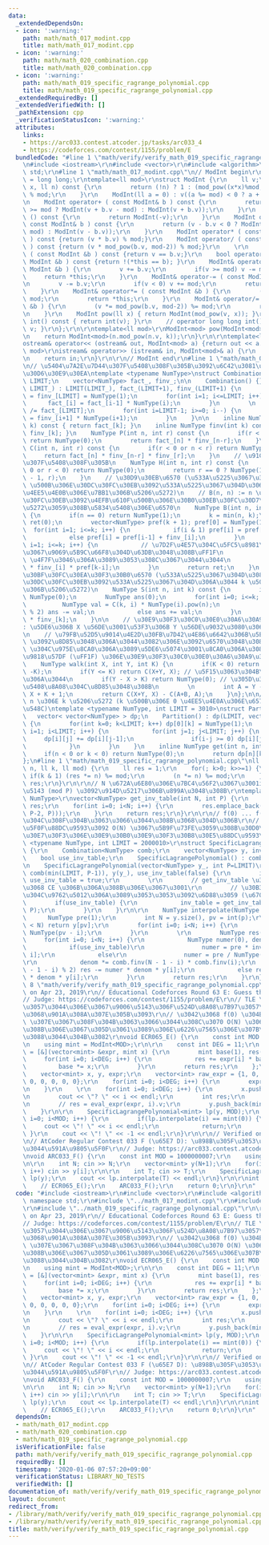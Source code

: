 ```yaml
---
data:
  _extendedDependsOn:
  - icon: ':warning:'
    path: math/math_017_modint.cpp
    title: math/math_017_modint.cpp
  - icon: ':warning:'
    path: math/math_020_combination.cpp
    title: math/math_020_combination.cpp
  - icon: ':warning:'
    path: math/math_019_specific_ragrange_polynomial.cpp
    title: math/math_019_specific_ragrange_polynomial.cpp
  _extendedRequiredBy: []
  _extendedVerifiedWith: []
  _pathExtension: cpp
  _verificationStatusIcon: ':warning:'
  attributes:
    links:
    - https://arc033.contest.atcoder.jp/tasks/arc033_4
    - https://codeforces.com/contest/1155/problem/E
  bundledCode: "#line 1 \"math/verify/verify_math_019_specific_ragrange_polynomial.cpp\"\
    \n#include <iostream>\r\n#include <vector>\r\n#include <algorithm>\r\nusing namespace\
    \ std;\r\n#line 1 \"math/math_017_modint.cpp\"\n// ModInt begin\r\n\r\nusing ll\
    \ = long long;\r\ntemplate<ll mod>\r\nstruct ModInt {\r\n    ll v;\r\n    ll mod_pow(ll\
    \ x, ll n) const {\r\n        return (!n) ? 1 : (mod_pow((x*x)%mod,n/2) * ((n&1)?x:1))\
    \ % mod;\r\n    }\r\n    ModInt(ll a = 0) : v((a %= mod) < 0 ? a + mod : a) {}\r\
    \n    ModInt operator+ ( const ModInt& b ) const {\r\n        return (v + b.v\
    \ >= mod ? ModInt(v + b.v - mod) : ModInt(v + b.v));\r\n    }\r\n    ModInt operator-\
    \ () const {\r\n        return ModInt(-v);\r\n    }\r\n    ModInt operator- (\
    \ const ModInt& b ) const {\r\n        return (v - b.v < 0 ? ModInt(v - b.v +\
    \ mod) : ModInt(v - b.v));\r\n    }\r\n    ModInt operator* ( const ModInt& b\
    \ ) const {return (v * b.v) % mod;}\r\n    ModInt operator/ ( const ModInt& b\
    \ ) const {return (v * mod_pow(b.v, mod-2)) % mod;}\r\n    \r\n    bool operator==\
    \ ( const ModInt &b ) const {return v == b.v;}\r\n    bool operator!= ( const\
    \ ModInt &b ) const {return !(*this == b); }\r\n    ModInt& operator+= ( const\
    \ ModInt &b ) {\r\n        v += b.v;\r\n        if(v >= mod) v -= mod;\r\n   \
    \     return *this;\r\n    }\r\n    ModInt& operator-= ( const ModInt &b ) {\r\
    \n        v -= b.v;\r\n        if(v < 0) v += mod;\r\n        return *this;\r\n\
    \    }\r\n    ModInt& operator*= ( const ModInt &b ) {\r\n        (v *= b.v) %=\
    \ mod;\r\n        return *this;\r\n    }\r\n    ModInt& operator/= ( const ModInt\
    \ &b ) {\r\n        (v *= mod_pow(b.v, mod-2)) %= mod;\r\n        return *this;\r\
    \n    }\r\n    ModInt pow(ll x) { return ModInt(mod_pow(v, x)); }\r\n    // operator\
    \ int() const { return int(v); }\r\n    // operator long long int() const { return\
    \ v; }\r\n};\r\n\r\ntemplate<ll mod>\r\nModInt<mod> pow(ModInt<mod> n, ll k) {\r\
    \n    return ModInt<mod>(n.mod_pow(n.v, k));\r\n}\r\n\r\ntemplate<ll mod>\r\n\
    ostream& operator<< (ostream& out, ModInt<mod> a) {return out << a.v;}\r\ntemplate<ll\
    \ mod>\r\nistream& operator>> (istream& in, ModInt<mod>& a) {\r\n    in >> a.v;\r\
    \n    return in;\r\n}\r\n\r\n// ModInt end\r\n#line 1 \"math/math_020_combination.cpp\"\
    \n// \u5404\u7A2E\u7D44\u307F\u5408\u308F\u305B\u3092\u6C42\u3081\u308B\u30E9\u30A4\
    \u30D6\u30E9\u30EA\ntemplate <typename NumType>\nstruct Combination {\n    int\
    \ LIMIT;\n    vector<NumType> fact_, finv_;\n\n    Combination() {}\n    Combination(int\
    \ LIMIT_) : LIMIT(LIMIT_), fact_(LIMIT+1), finv_(LIMIT+1) {\n        fact_[0]\
    \ = finv_[LIMIT] = NumType(1);\n        for(int i=1; i<=LIMIT; i++) {\n      \
    \      fact_[i] = fact_[i-1] * NumType(i);\n        }\n        \n        finv_[LIMIT]\
    \ /= fact_[LIMIT];\n        for(int i=LIMIT-1; i>=0; i--) {\n            finv_[i]\
    \ = finv_[i+1] * NumType(i+1);\n        }\n    }\n\n    inline NumType fact(int\
    \ k) const { return fact_[k]; }\n    inline NumType finv(int k) const { return\
    \ finv_[k]; }\n    NumType P(int n, int r) const {\n        if(r < 0 or n < r)\
    \ return NumType(0);\n        return fact_[n] * finv_[n-r];\n    }\n    NumType\
    \ C(int n, int r) const {\n        if(r < 0 or n < r) return NumType(0);\n   \
    \     return fact_[n] * finv_[n-r] * finv_[r];\n    }\n    // \u91CD\u8907\u7D44\
    \u307F\u5408\u308F\u305B\n    NumType H(int n, int r) const {\n        if(n <\
    \ 0 or r < 0) return NumType(0);\n        return r == 0 ? NumType(1) : C(n + r\
    \ - 1, r);\n    }\n    // \u30D9\u30EB\u6570 (\u533A\u5225\u3067\u304D\u308B n\
    \ \u500B\u306E\u30DC\u30FC\u30EB\u3092\u533A\u5225\u3067\u304D\u306A\u3044 k \u500B\
    \u4EE5\u4E0B\u306E\u7BB1\u306B\u5206\u5272)\n    // B(n, n) := n \u500B\u306E\u30DC\
    \u30FC\u30EB\u3092\u4EFB\u610F\u500B\u306E\u30B0\u30EB\u30FC\u30D7\u306B\u5206\
    \u5272\u3059\u308B\u5834\u5408\u306E\u6570\n    NumType B(int n, int k) const\
    \ {\n        if(n == 0) return NumType(1);\n        k = min(n, k);\n        NumType\
    \ ret(0);\n        vector<NumType> pref(k + 1); pref[0] = NumType(1);\n      \
    \  for(int i=1; i<=k; i++) {\n            if(i & 1) pref[i] = pref[i-1] - finv_[i];\n\
    \            else pref[i] = pref[i-1] + finv_[i];\n        }\n        for(int\
    \ i=1; i<=k; i++) {\n            // \u7D2F\u4E57\u304C\u5FC5\u8981\u306A\u306E\
    \u3067\u9069\u5B9C\u66F8\u304D\u63DB\u3048\u308B\uFF1F\n            // ModInt\
    \ \u4F7F\u3046\u306A\u3089\u3053\u308C\u3067\u3044\u3044\n            ret += NumType(i).pow(n)\
    \ * finv_[i] * pref[k-i];\n        }\n        return ret;\n    }\n    // \u30B9\
    \u30BF\u30FC\u30EA\u30F3\u30B0\u6570 (\u533A\u5225\u3067\u304D\u308B n \u500B\u306E\
    \u30DC\u30FC\u30EB\u3092\u533A\u5225\u3067\u304D\u306A\u3044 k \u500B\u306E\u7BB1\
    \u306B\u5206\u5272)\n    NumType S(int n, int k) const {\n        if(n < k) return\
    \ NumType(0);\n        NumType ans(0);\n        for(int i=0; i<=k; i++) {\n  \
    \          NumType val = C(k, i) * NumType(i).pow(n);\n            if((k - i)\
    \ % 2) ans -= val;\n            else ans += val;\n        }\n        return ans\
    \ * finv_[k];\n    }\n\n    // \u30E9\u30F3\u30C0\u30E0\u30A6\u30A9\u30FC\u30AF\
    : \u5DE6\u306B X \u56DE\u3001\u53F3\u306B Y \u56DE\u9032\u3080\u3068\u304D\u3001\
    \n    // \u79FB\u52D5\u9014\u4E2D\u30FB\u7D42\u4E86\u6642\u306B\u5EA7\u6A19 K\
    \ \u3092\u8D85\u3048\u306A\u3044\u3082\u306E\u3092\u6570\u3048\u308B\n    // K\
    \ \u304C\u975E\u8CA0\u306A\u3089\u5DE6\u5074\u3001\u8CA0\u306A\u3089\u53F3\u5074\
    \u9818\u57DF (\uFF1F) \u306E\u30E9\u30F3\u30C0\u30E0\u30A6\u30A9\u30FC\u30AF\n\
    \    NumType walk(int X, int Y, int K) {\n        if(K < 0) return walk(Y, X,\
    \ -K);\n        if(Y <= K) return C(X+Y, X); // \u5F15\u3063\u304B\u304B\u3089\
    \u306A\u3044\n        if(Y - X > K) return NumType(0); // \u305D\u3082\u305D\u3082\
    \u5408\u8A08\u304C\u8D85\u3048\u308B\n        \n        int A = Y - K - 1, B =\
    \ X + K + 1;\n        return C(X+Y, X) - C(A+B, A);\n    }\n};\n\n// P(n, k) :=\
    \ n \u306E k \u5206\u5272 (k \u500B\u306E 0 \u4EE5\u4E0A\u306E\u6574\u6570\u306E\
    \u548C)\ntemplate <typename NumType, int LIMIT = 3010>\nstruct Partition {\n \
    \   vector< vector<NumType> > dp;\n    Partition() : dp(LIMIT, vector<NumType>(LIMIT))\
    \ {\n        for(int k=0; k<LIMIT; k++) dp[0][k] = NumType(1);\n        for(int\
    \ i=1; i<LIMIT; i++) {\n            for(int j=1; j<LIMIT; j++) {\n           \
    \     dp[i][j] += dp[i][j-1];\n                if(i-j >= 0) dp[i][j] += dp[i-j][j];\n\
    \            }\n        }\n    }\n    inline NumType get(int n, int k) {\n   \
    \     if(n < 0 or k < 0) return NumType(0);\n        return dp[n][k];\n    }\n\
    };\n#line 1 \"math/math_019_specific_ragrange_polynomial.cpp\"\nll mod_pow(ll\
    \ n, ll k, ll mod) {\r\n    ll res = 1;\r\n    for(; k>0; k>>=1) {\r\n       \
    \ if(k & 1) (res *= n) %= mod;\r\n        (n *= n) %= mod;\r\n    }\r\n    return\
    \ res;\r\n}\r\n\r\n// N \u672A\u6E80\u306E\u7BC4\u56F2\u3067\u3001i \u306E\u9006\
    \u5143 (mod P) \u3092\u914D\u5217\u306B\u899A\u3048\u308B\r\ntemplate <typename\
    \ NumType>\r\nvector<NumType> get_inv_table(int N, int P) {\r\n    vector<NumType>\
    \ res;\r\n    for(int i=0; i<N; i++) {\r\n        res.emplace_back(NumType(mod_pow(i,\
    \ P-2, P)));\r\n    }\r\n    return res;\r\n}\r\n\r\n// f(0) ... f(N) \u306E\u5024\
    \u304C\u308F\u304B\u3063\u3066\u3044\u308B\u3068\u304D\u306B\r\n// \u591A\u9805\
    \u5F0F\u88DC\u9593\u3092 O(N) \u3067\u5B9F\u73FE\u3059\u308B\u30D0\u30FC\u30B8\
    \u30E7\u30F3\u306E\u30E9\u30B0\u30E9\u30F3\u30B8\u30E5\u88DC\u9593\r\ntemplate\
    \ <typename NumType, int LIMIT = 2000010>\r\nstruct SpecificLagrangePolynomial\
    \ {\r\n    Combination<NumType> comb;\r\n    vector<NumType> y, inv_table;\r\n\
    \    bool use_inv_table;\r\n    SpecificLagrangePolynomial() : comb(), y() {}\r\
    \n    SpecificLagrangePolynomial(vector<NumType> y_, int P=LIMIT)\r\n        :\
    \ comb(min(LIMIT, P-1)), y(y_), use_inv_table(false) {\r\n        if(P < LIMIT)\
    \ use_inv_table = true;\r\n        \r\n        // get_inv_table \u304C\u306A\u3044\
    \u3068 CE \u306B\u306A\u308B\u306E\u3067\u3001\r\n        // \u30B3\u30D4\u30DA\
    \u304C\u9762\u5012\u306A\u3089\u3053\u3053\u3092\u6D88\u3059 (\u6700\u60AA)\r\n\
    \        if(use_inv_table) {\r\n            inv_table = get_inv_table<NumType>(P,\
    \ P);\r\n        }\r\n    }\r\n\r\n    NumType interpolate(NumType p) {\r\n  \
    \      NumType pre(1);\r\n        int N = y.size(), pv = int(p);\r\n        if(pv\
    \ < N) return y[pv];\r\n        for(int i=0; i<N; i++) {\r\n            pre *=\
    \ NumType(pv - i);\r\n        }\r\n        \r\n        NumType res(0);\r\n   \
    \     for(int i=0; i<N; i++) {\r\n            NumType numer(0), denom(1);\r\n\
    \            if(use_inv_table)\r\n                numer = pre * inv_table[pv -\
    \ i];\r\n            else\r\n                numer = pre / NumType(pv - i);\r\n\
    \r\n            denom *= comb.finv(N - 1 - i) * comb.finv(i);\r\n            if((N\
    \ - 1 - i) % 2) res -= numer * denom * y[i];\r\n            else res += numer\
    \ * denom * y[i];\r\n        }\r\n        return res;\r\n    }\r\n};\r\n#line\
    \ 8 \"math/verify/verify_math_019_specific_ragrange_polynomial.cpp\"\n\r\n// Verified\
    \ on Apr 23, 2019\r\n// Educational Codeforces Round 63 E: Guess the Root\r\n\
    // Judge: https://codeforces.com/contest/1155/problem/E\r\n// TLE \u304C\u53B3\
    \u3057\u3044\u306E\u3067\u9006\u5143\u306F\u524D\u8A08\u7B97\u3057\u306A\u3044\
    \u3068\u901A\u308A\u307E\u305B\u3093\r\n// \u3042\u3068 f(0) \u304B\u3089 f(N)\
    \ \u307E\u3067\u308F\u304B\u3063\u3066\u3044\u308C\u3070 O(N) \u3067\u3067\u304D\
    \u308B\u306E\u3067\u305D\u3061\u3089\u306E\u6226\u7565\u306E\u307B\u3046\u304C\
    \u3088\u3044\u304B\u3082\r\nvoid ECR065_E() {\r\n    const int MOD = 1000003;\r\
    \n    using mint = ModInt<MOD>;\r\n\r\n    const int DEG = 11;\r\n    auto eval_expr\
    \ = [&](vector<mint> &expr, mint x) {\r\n        mint base(1), res(0);\r\n   \
    \     for(int i=0; i<DEG; i++) {\r\n            res += expr[i] * base;\r\n   \
    \         base *= x;\r\n        }\r\n        return res;\r\n    };\r\n    \r\n\
    \    vector<mint> x, y, expr;\r\n    vector<int> raw_expr = {1, 0, 1, 0, 0, 0,\
    \ 0, 0, 0, 0, 0};\r\n    for(int i=0; i<DEG; i++) {\r\n        expr.emplace_back(mint(raw_expr[i]));\r\
    \n    }\r\n    \r\n    for(int i=0; i<DEG; i++) {\r\n        x.push_back(mint(i));\r\
    \n        cout << \"? \" << i << endl;\r\n        int res;\r\n        cin >> res;\r\
    \n        // res = eval_expr(expr, i).v;\r\n        y.push_back(mint(res));\r\n\
    \    }\r\n\r\n    SpecificLagrangePolynomial<mint> lp(y, MOD);\r\n    for(int\
    \ i=0; i<MOD; i++) {\r\n        if(lp.interpolate(i) == mint(0)) {\r\n       \
    \     cout << \"! \" << i << endl;\r\n            return;\r\n        }\r\n   \
    \ }\r\n    cout << \"! \" << -1 << endl;\r\n}\r\n\r\n// Verified on Apr 23, 2019\r\
    \n// AtCoder Regular Contest 033 F (\u65E7 D): \u898B\u305F\u3053\u3068\u306E\u306A\
    \u3044\u591A\u9805\u5F0F\r\n// Judge: https://arc033.contest.atcoder.jp/tasks/arc033_4\r\
    \nvoid ARC033_F() {\r\n    const int MOD = 1000000007;\r\n    using mint = ModInt<MOD>;\r\
    \n\r\n    int N; cin >> N;\r\n    vector<mint> y(N+1);\r\n    for(int i=0; i<=N;\
    \ i++) cin >> y[i];\r\n\r\n    int T; cin >> T;\r\n    SpecificLagrangePolynomial<mint>\
    \ lp(y);\r\n    cout << lp.interpolate(T) << endl;\r\n}\r\n\r\nint main() {\r\n\
    \    // ECR065_E();\r\n    ARC033_F();\r\n    return 0;\r\n}\r\n"
  code: "#include <iostream>\r\n#include <vector>\r\n#include <algorithm>\r\nusing\
    \ namespace std;\r\n#include \"../math_017_modint.cpp\"\r\n#include \"../math_020_combination.cpp\"\
    \r\n#include \"../math_019_specific_ragrange_polynomial.cpp\"\r\n\r\n// Verified\
    \ on Apr 23, 2019\r\n// Educational Codeforces Round 63 E: Guess the Root\r\n\
    // Judge: https://codeforces.com/contest/1155/problem/E\r\n// TLE \u304C\u53B3\
    \u3057\u3044\u306E\u3067\u9006\u5143\u306F\u524D\u8A08\u7B97\u3057\u306A\u3044\
    \u3068\u901A\u308A\u307E\u305B\u3093\r\n// \u3042\u3068 f(0) \u304B\u3089 f(N)\
    \ \u307E\u3067\u308F\u304B\u3063\u3066\u3044\u308C\u3070 O(N) \u3067\u3067\u304D\
    \u308B\u306E\u3067\u305D\u3061\u3089\u306E\u6226\u7565\u306E\u307B\u3046\u304C\
    \u3088\u3044\u304B\u3082\r\nvoid ECR065_E() {\r\n    const int MOD = 1000003;\r\
    \n    using mint = ModInt<MOD>;\r\n\r\n    const int DEG = 11;\r\n    auto eval_expr\
    \ = [&](vector<mint> &expr, mint x) {\r\n        mint base(1), res(0);\r\n   \
    \     for(int i=0; i<DEG; i++) {\r\n            res += expr[i] * base;\r\n   \
    \         base *= x;\r\n        }\r\n        return res;\r\n    };\r\n    \r\n\
    \    vector<mint> x, y, expr;\r\n    vector<int> raw_expr = {1, 0, 1, 0, 0, 0,\
    \ 0, 0, 0, 0, 0};\r\n    for(int i=0; i<DEG; i++) {\r\n        expr.emplace_back(mint(raw_expr[i]));\r\
    \n    }\r\n    \r\n    for(int i=0; i<DEG; i++) {\r\n        x.push_back(mint(i));\r\
    \n        cout << \"? \" << i << endl;\r\n        int res;\r\n        cin >> res;\r\
    \n        // res = eval_expr(expr, i).v;\r\n        y.push_back(mint(res));\r\n\
    \    }\r\n\r\n    SpecificLagrangePolynomial<mint> lp(y, MOD);\r\n    for(int\
    \ i=0; i<MOD; i++) {\r\n        if(lp.interpolate(i) == mint(0)) {\r\n       \
    \     cout << \"! \" << i << endl;\r\n            return;\r\n        }\r\n   \
    \ }\r\n    cout << \"! \" << -1 << endl;\r\n}\r\n\r\n// Verified on Apr 23, 2019\r\
    \n// AtCoder Regular Contest 033 F (\u65E7 D): \u898B\u305F\u3053\u3068\u306E\u306A\
    \u3044\u591A\u9805\u5F0F\r\n// Judge: https://arc033.contest.atcoder.jp/tasks/arc033_4\r\
    \nvoid ARC033_F() {\r\n    const int MOD = 1000000007;\r\n    using mint = ModInt<MOD>;\r\
    \n\r\n    int N; cin >> N;\r\n    vector<mint> y(N+1);\r\n    for(int i=0; i<=N;\
    \ i++) cin >> y[i];\r\n\r\n    int T; cin >> T;\r\n    SpecificLagrangePolynomial<mint>\
    \ lp(y);\r\n    cout << lp.interpolate(T) << endl;\r\n}\r\n\r\nint main() {\r\n\
    \    // ECR065_E();\r\n    ARC033_F();\r\n    return 0;\r\n}\r\n"
  dependsOn:
  - math/math_017_modint.cpp
  - math/math_020_combination.cpp
  - math/math_019_specific_ragrange_polynomial.cpp
  isVerificationFile: false
  path: math/verify/verify_math_019_specific_ragrange_polynomial.cpp
  requiredBy: []
  timestamp: '2020-01-06 07:57:20+09:00'
  verificationStatus: LIBRARY_NO_TESTS
  verifiedWith: []
documentation_of: math/verify/verify_math_019_specific_ragrange_polynomial.cpp
layout: document
redirect_from:
- /library/math/verify/verify_math_019_specific_ragrange_polynomial.cpp
- /library/math/verify/verify_math_019_specific_ragrange_polynomial.cpp.html
title: math/verify/verify_math_019_specific_ragrange_polynomial.cpp
---
```

